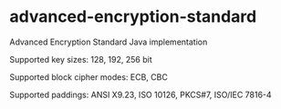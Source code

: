 # advanced-encryption-standard
Advanced Encryption Standard Java implementation

Supported key sizes: 128, 192, 256 bit

Supported block cipher modes: ECB, CBC

Supported paddings: ANSI X9.23, ISO 10126, PKCS#7, ISO/IEC 7816-4
